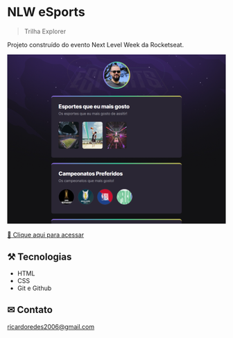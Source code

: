 # NLW eSports

>Trilha Explorer


Projeto construído do evento Next Level Week da Rocketseat.

![preview](./.github/preview.png)



[ 🔗 Clique aqui para acessar](https://ricardojcosta.github.io/nlw/)


## ⚒ Tecnologias

  - HTML
  - CSS
  - Git e Github

## ✉ Contato

ricardoredes2006@gmail.com
  



